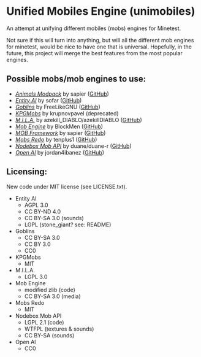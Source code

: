 # Unified Mobiles Engine (unimobiles)

An attempt at unifying different mobiles (mobs) engines for Minetest.

Not sure if this will turn into anything, but will all the different mob engines for minetest, would be nice to have one that is universal. Hopefully, in the future, this project will merge the best features from the most popular engines.

## **Possible mobs/mob engines to use:**

- *[Animals Modpack][f.animals_modpack]*  by sapier ([GitHub][gh.animals_modpack])
- *[Entity AI][f.entity_ai]*  by sofar ([GitHub][gh.entity_ai])
- *[Goblins][f.mobs_goblins]*  by FreeLikeGNU ([GitHub][gh.mobs_goblins])
- *[KPGMobs][f.kpgmobs]*  by krupnovpavel (deprecated)
- *[M.I.L.A.][f.mila]*  by azekill_DIABLO/azekillDIABLO ([GitHub][gh.mila])
- *[Mob Engine][gh.mob-engine]*  by BlockMen ([GitHub][gh.mob-engine])
- *[MOB Framework][gh.mobf_core]*  by sapier ([GitHub][gh.mobf_core])
- *[Mobs Redo][f.mobs_redo]*  by tenplus1 ([GitHub][gh.mobs_redo])
- *[Nodebox Mob API][f.nmobs]*  by duane/duane-r ([GitHub][gh.nmobs])
- *[Open AI][f.open_ai]*  by jordan4ibanez ([GitHub][gh.open_ai])

## **Licensing:**

New code under MIT license (see LICENSE.txt).

- Entity AI
  - AGPL 3.0
  - CC BY-ND 4.0
  - CC BY-SA 3.0 (sounds)
  - LGPL (stone_giant? see: README)
- Goblins
  - CC BY-SA 3.0
  - CC BY 3.0
  - CC0
- KPGMobs
  - MIT
- M.I.L.A.
  - LGPL 3.0
- Mob Engine
  - modified zlib (code)
  - CC BY-SA 3.0 (media)
- Mobs Redo
  - MIT
- Nodebox Mob API
  - LGPL 2.1 (code)
  - WTFPL (textures & sounds)
  - CC BY-SA (sounds)
- Open AI
  - CC0



[f.animals_modpack]: https://forum.minetest.net/viewtopic.php?t=629
[f.entity_ai]: https://forum.minetest.net/viewtopic.php?t=15572
[f.kpgmobs]: https://forum.minetest.net/viewtopic.php?t=8798
[f.mila]: https://forum.minetest.net/viewtopic.php?t=15375
[f.mobs_goblins]: https://forum.minetest.net/viewtopic.php?t=13004
[f.mobs_redo]: https://forum.minetest.net/viewtopic.php?t=9917
[f.nmobs]: https://forum.minetest.net/viewtopic.php?t=16557
[f.open_ai]: https://forum.minetest.net/viewtopic.php?t=16032

[gh.animals_modpack]: https://github.com/sapier/animals_modpack
[gh.entity_ai]: https://github.com/sofar/entity_ai
[gh.mila]: https://github.com/azekillDIABLO/mila
[gh.mob-engine]: https://github.com/minetest-mods/mob-engine
[gh.mobf_core]: https://github.com/sapier/mobf_core
[gh.mobs_goblins]: https://github.com/FreeLikeGNU/mobs_goblins
[gh.mobs_redo]: https://github.com/tenplus1/mobs_redo
[gh.nmobs]: https://github.com/duane-r/nmobs
[gh.open_ai]: https://github.com/jordan4ibanez/open_ai
